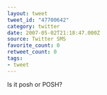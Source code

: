 ```yaml
---
layout: tweet
tweet_id: "47700642"
category: twitter
date: 2007-05-02T21:18:47.000Z
source: Twitter SMS
favorite_count: 0
retweet_count: 0
tags:
- tweet
---
```


Is it posh or POSH?
